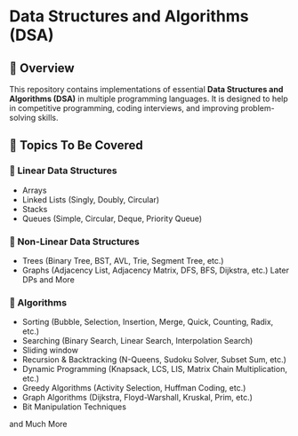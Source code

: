 # Data Structures and Algorithms (DSA)

## 📌 Overview
This repository contains implementations of essential **Data Structures and Algorithms (DSA)** in multiple programming languages. It is designed to help in competitive programming, coding interviews, and improving problem-solving skills. 

## 📂 Topics To Be Covered

### 🔹 Linear Data Structures
- Arrays
- Linked Lists (Singly, Doubly, Circular) 
- Stacks
- Queues (Simple, Circular, Deque, Priority Queue)

### 🔹 Non-Linear Data Structures
- Trees (Binary Tree, BST, AVL, Trie, Segment Tree, etc.)
- Graphs (Adjacency List, Adjacency Matrix, DFS, BFS, Dijkstra, etc.)
Later
DPs and More


### 🔹 Algorithms
- Sorting (Bubble, Selection, Insertion, Merge, Quick, Counting, Radix, etc.)
- Searching (Binary Search, Linear Search, Interpolation Search)
- Sliding window
- Recursion & Backtracking (N-Queens, Sudoku Solver, Subset Sum, etc.)
- Dynamic Programming (Knapsack, LCS, LIS, Matrix Chain Multiplication, etc.)
- Greedy Algorithms (Activity Selection, Huffman Coding, etc.)
- Graph Algorithms (Dijkstra, Floyd-Warshall, Kruskal, Prim, etc.)
- Bit Manipulation Techniques

and Much More
